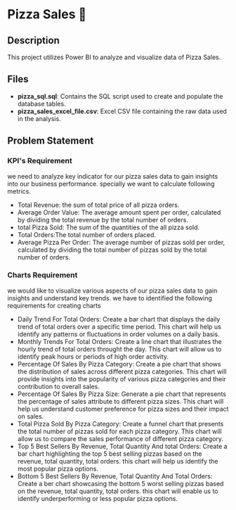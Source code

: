 # Pizza Sales 🍕 
## Description
This project utilizes Power BI to analyze and visualize data of Pizza Sales.
## Files
- **pizza_sql.sql**: Contains the SQL script used to create and populate the database tables.
- **pizza_sales_excel_file.csv**: Excel CSV file containing the raw data used in the analysis.
## Problem Statement 
### KPI's Requirement
we need to analyze key indicator for our pizza sales data to gain insights into our business performance.
specially we want to calculate following metrics.
- Total Revenue: the sum of total price of all pizza orders.
- Average Order Value: The average amount spent per order, calculated by dividing the total revenue by the total number of orders.
- total Pizza Sold: The sum of the quantities of the all pizza sold.
- Total Orders:The total number of orders placed.
- Average Pizza Per Order: The average number of pizzas sold per order, calculated by dividing the total number of pizzas sold by the total number of orders.
 ### Charts Requirement 
 we would like to visualize various aspects of our pizza sales data to gain insights and understand key trends. we have to identified the following requirements for creating charts
 - Daily Trend For Total Orders: Create a bar chart that displays the daily trend of total orders over a specific time period. This chart will help us identify any patterns or fluctuations in order volumes on a daily basis.
 - Monthly Trends For Total Orders: Create a line chart that illustrates the hourly trend of total orders throught the day. This chart will allow us to identify peak hours or periods of high order activity.
 - Percentage Of Sales By Pizza Category: Create a pie chart that shows the distribution of sales across different pizza categories. This chart will provide insights into the popularity of various pizza categories and their contribution to overall sales.
 - Percentage Of Sales By Pizza Size: Generate a pie chart that represents the percentage of sales attribute to different pizza sizes. This chart will help us understand customer preference for pizza sizes and their impact on sales.
 - Total Pizza Sold By Pizza Category: Create a funnel chart that presents the total number of pizzas sold for each pizza category. This chart will allow us to compare the sales performance of different pizza category.
 - Top 5 Best Sellers By Revenue, Total Quantity And total Orders: Create a bar chart highlighting the top 5 best selling pizzas based on the revenue, total quantity, total orders. this chart will help us identify the most popular pizza options.
 - Bottom 5 Best Sellers By Revenue, Total Quantity And Total Orders: Create a ber chart showcasing the bottom 5 worst selling pizzas based on the revenue, total quantity, total orders. this chart will enable us to identify underperforming or less popular pizza options.
